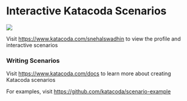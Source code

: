 # Interactive Katacoda Scenarios

[![](http://shields.katacoda.com/katacoda/snehalswadhin/count.svg)](https://www.katacoda.com/snehalswadhin "Get your profile on Katacoda.com")

Visit https://www.katacoda.com/snehalswadhin to view the profile and interactive scenarios

### Writing Scenarios
Visit https://www.katacoda.com/docs to learn more about creating Katacoda scenarios

For examples, visit https://github.com/katacoda/scenario-example

